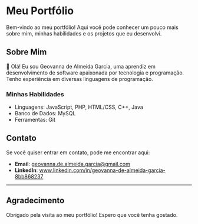 # Meu Portfólio

Bem-vindo ao meu portfólio! Aqui você pode conhecer um pouco mais sobre mim, minhas habilidades e os projetos que eu desenvolvi. 



## Sobre Mim

👋 Olá! Eu sou Geovanna de Almeida Garcia, uma aprendiz em desenvolvimento de software apaixonada por tecnologia e programação. Tenho experiência em diversas linguagens de programação.

### Minhas Habilidades

- Linguagens: JavaScript, PHP, HTML/CSS, C++, Java
- Banco de Dados: MySQL
- Ferramentas: Git



## Contato

Se você quiser entrar em contato, pode me encontrar aqui:

- **Email**: geovanna.de.almeida.garcia@gmail.com
- **LinkedIn**: www.linkedin.com/in/geovanna-de-almeida-garcia-8bb868237


---

## Agradecimento

Obrigado pela visita ao meu portfólio! Espero que você tenha gostado. 
